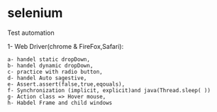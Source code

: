 # selenium
Test automation  

1- Web Driver(chrome & FireFox,Safari):

    a- handel static dropDown,
    b- handel dynamic dropDown,
    c- practice with radio button,
    d- handel Auto sagestive,
    e- Assert.assert(false,true,eqouals),
    f- Synchronization (implicit, explicit)and java(Thread.sleep( ))
    g- Action class => Hover mouse,
    h- Habdel Frame and child windows